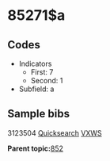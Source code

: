 # 85271$a

## Codes

-   Indicators
    -   First: 7
    -   Second: 1
-   Subfield: a

## Sample bibs

3123504 [Quicksearch](https://search.library.yale.edu/catalog/3123504) [VXWS](http://prodorbis.library.yale.edu:7014/vxws/GetHoldingsService?bibId=3123504)

**Parent topic:**[852](../../tags/852/852.md)

